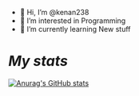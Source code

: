 - 👋 Hi, I’m @kenan238
- 👀 I’m interested in Programming
- 🌱 I’m currently learning New stuff
# ***My stats***
[![Anurag's GitHub stats](https://github-readme-stats.vercel.app/api?username=kenan238&theme=merko)](https://github.com/anuraghazra/github-readme-stats)
<!---
kenan238/kenan238 is a ✨ special ✨ repository because its `README.md` (this file) appears on your GitHub profile.
You can click the Preview link to take a look at your changes.
--->
